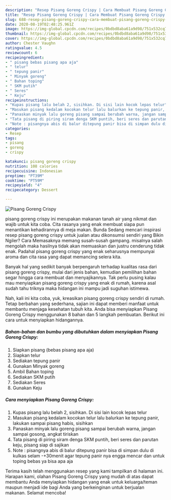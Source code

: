 ```yaml
---
description: "Resep Pisang Goreng Crispy | Cara Membuat Pisang Goreng Crispy Yang Menggugah Selera"
title: "Resep Pisang Goreng Crispy | Cara Membuat Pisang Goreng Crispy Yang Menggugah Selera"
slug: 688-resep-pisang-goreng-crispy-cara-membuat-pisang-goreng-crispy-yang-menggugah-selera
date: 2020-08-19T02:48:25.961Z
image: https://img-global.cpcdn.com/recipes/0bdbd8aba61a9d98/751x532cq70/pisang-goreng-crispy-foto-resep-utama.jpg
thumbnail: https://img-global.cpcdn.com/recipes/0bdbd8aba61a9d98/751x532cq70/pisang-goreng-crispy-foto-resep-utama.jpg
cover: https://img-global.cpcdn.com/recipes/0bdbd8aba61a9d98/751x532cq70/pisang-goreng-crispy-foto-resep-utama.jpg
author: Chester Vaughn
ratingvalue: 4.5
reviewcount: 6
recipeingredient:
- " pisang bebas pisang apa aja"
- " telur"
- " tepung panir"
- " Minyak goreng"
- " Bahan toping"
- " SKM putih"
- " Seres"
- " Keju"
recipeinstructions:
- "Kupas pisang lalu belah 2, sisihkan. Di sisi lain kocok lepas telur"
- "Masukan pisang kedalam kocokan telur lalu balurkan ke tepung panir, lakukan sampai pisang habis, sisihkan"
- "Panaskan minyak lalu goreng pisang sampai berubah warna, jangan sampai gosong, angkat tiriskan"
- "Tata pisang di piring siram denga SKM puntih, beri seres dan parutan keju, pisang siap di sajikan"
- "Note : pisangnya abis di balur ditepung panir bisa di simpan dulu di kulkas selam -+30menit agar tepung panir nya engga mencar dan untuk toping bebas ya bisa apa aja"
categories:
- Resep
tags:
- pisang
- goreng
- crispy

katakunci: pisang goreng crispy 
nutrition: 108 calories
recipecuisine: Indonesian
preptime: "PT39M"
cooktime: "PT59M"
recipeyield: "4"
recipecategory: Dessert

---
```



![Pisang Goreng Crispy](https://img-global.cpcdn.com/recipes/0bdbd8aba61a9d98/751x532cq70/pisang-goreng-crispy-foto-resep-utama.jpg)


pisang goreng crispy ini merupakan makanan tanah air yang nikmat dan wajib untuk kita coba. Cita rasanya yang enak membuat siapa pun menantikan kehadirannya di meja makan.
Bunda Sedang mencari inspirasi resep pisang goreng crispy untuk jualan atau dikonsumsi sendiri yang Bikin Ngiler? Cara Memasaknya memang susah-susah gampang. misalnya salah mengolah maka hasilnya tidak akan memuaskan dan justru cenderung tidak enak. Padahal pisang goreng crispy yang enak seharusnya mempunyai aroma dan cita rasa yang dapat memancing selera kita.



Banyak hal yang sedikit banyak berpengaruh terhadap kualitas rasa dari pisang goreng crispy, mulai dari jenis bahan, kemudian pemilihan bahan segar hingga cara membuat dan menyajikannya. Tak perlu pusing kalau mau menyiapkan pisang goreng crispy yang enak di rumah, karena asal sudah tahu triknya maka hidangan ini mampu jadi suguhan istimewa.


Nah, kali ini kita coba, yuk, kreasikan pisang goreng crispy sendiri di rumah. Tetap berbahan yang sederhana, sajian ini dapat memberi manfaat untuk membantu menjaga kesehatan tubuh kita. Anda bisa menyiapkan Pisang Goreng Crispy menggunakan 8 bahan dan 5 langkah pembuatan. Berikut ini cara untuk menyiapkan hidangannya.

<!--inarticleads1-->

##### Bahan-bahan dan bumbu yang dibutuhkan dalam menyiapkan Pisang Goreng Crispy:

1. Siapkan  pisang (bebas pisang apa aja)
1. Siapkan  telur
1. Sediakan  tepung panir
1. Gunakan  Minyak goreng
1. Ambil  Bahan toping
1. Sediakan  SKM putih
1. Sediakan  Seres
1. Gunakan  Keju




<!--inarticleads2-->

##### Cara menyiapkan Pisang Goreng Crispy:

1. Kupas pisang lalu belah 2, sisihkan. Di sisi lain kocok lepas telur
1. Masukan pisang kedalam kocokan telur lalu balurkan ke tepung panir, lakukan sampai pisang habis, sisihkan
1. Panaskan minyak lalu goreng pisang sampai berubah warna, jangan sampai gosong, angkat tiriskan
1. Tata pisang di piring siram denga SKM puntih, beri seres dan parutan keju, pisang siap di sajikan
1. Note : pisangnya abis di balur ditepung panir bisa di simpan dulu di kulkas selam -+30menit agar tepung panir nya engga mencar dan untuk toping bebas ya bisa apa aja




Terima kasih telah menggunakan resep yang kami tampilkan di halaman ini. Harapan kami, olahan Pisang Goreng Crispy yang mudah di atas dapat membantu Anda menyiapkan hidangan yang enak untuk keluarga/teman maupun menjadi ide bagi Anda yang berkeinginan untuk berjualan makanan. Selamat mencoba!
